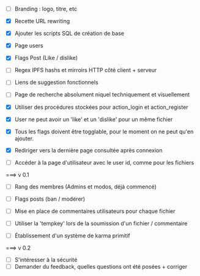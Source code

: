 * [ ] Branding : logo, titre, etc
* [x] Recette URL rewriting
* [x] Ajouter les scripts SQL de création de base
* [x] Page users
* [x] Flags Post (Like / dislike)
* [ ] Regex IPFS hashs et mirroirs HTTP côté client + serveur
* [ ] Liens de suggestion fonctionnels
* [ ] Page de recherche absolument niquel techniquement et visuellement
* [x] Utiliser des procédures stockées pour action_login et action_register
* [x] User ne peut avoir un 'like' et un 'dislike' pour un même fichier
* [x] Tous les flags doivent être togglable, pour le moment on ne peut qu'en ajouter.
* [x] Rediriger vers la dernière page consultée après connexion
* [ ] Accéder à la page d'utilisateur avec le user id, comme pour les fichiers


===> v 0.1

* [ ] Rang des membres (Admins et modos, déjà commencé)
* [ ] Flags posts (ban / modérer)
* [ ] Mise en place de commentaires utilisateurs pour chaque fichier
* [ ] Utiliser la 'tempkey' lors de la soumission d'un fichier / commentaire
* [ ] Établissement d'un système de karma primitif


===> v 0.2

* [ ] S'intéresser à la sécurité
* [ ] Demander du feedback, quelles questions ont été posées + corriger